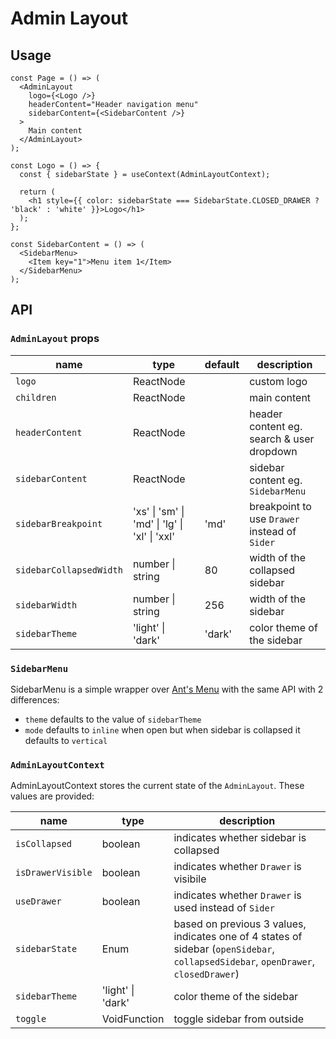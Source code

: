 # Admin Layout

## Usage

```tsx
const Page = () => (
  <AdminLayout
    logo={<Logo />}
    headerContent="Header navigation menu"
    sidebarContent={<SidebarContent />}
  >
    Main content
  </AdminLayout>
);

const Logo = () => {
  const { sidebarState } = useContext(AdminLayoutContext);

  return (
    <h1 style={{ color: sidebarState === SidebarState.CLOSED_DRAWER ? 'black' : 'white' }}>Logo</h1>
  );
};

const SidebarContent = () => (
  <SidebarMenu>
    <Item key="1">Menu item 1</Item>
  </SidebarMenu>
);
```

## API

### `AdminLayout` props

| name                    | type                                          | default | description                                   |
| ----------------------- | --------------------------------------------- | ------- | --------------------------------------------- |
| `logo`                  | ReactNode                                     |         | custom logo                                   |
| `children`              | ReactNode                                     |         | main content                                  |
| `headerContent`         | ReactNode                                     |         | header content eg. search & user dropdown     |
| `sidebarContent`        | ReactNode                                     |         | sidebar content eg. `SidebarMenu`             |
| `sidebarBreakpoint`     | 'xs' \| 'sm' \| 'md' \| 'lg' \| 'xl' \| 'xxl' | 'md'    | breakpoint to use `Drawer` instead of `Sider` |
| `sidebarCollapsedWidth` | number \| string                              | 80      | width of the collapsed sidebar                |
| `sidebarWidth`          | number \| string                              | 256     | width of the sidebar                          |
| `sidebarTheme`          | 'light' \| 'dark'                             | 'dark'  | color theme of the sidebar                    |

### `SidebarMenu`

SidebarMenu is a simple wrapper over [Ant's Menu](https://ant.design/components/menu/) with the same API with 2 differences:

- `theme` defaults to the value of `sidebarTheme`
- `mode` defaults to `inline` when open but when sidebar is collapsed it defaults to `vertical`

### `AdminLayoutContext`

AdminLayoutContext stores the current state of the `AdminLayout`. These values are provided:

| name              | type              | description                                                                                                                        |
| ----------------- | ----------------- | ---------------------------------------------------------------------------------------------------------------------------------- |
| `isCollapsed`     | boolean           | indicates whether sidebar is collapsed                                                                                             |
| `isDrawerVisible` | boolean           | indicates whether `Drawer` is visibile                                                                                             |
| `useDrawer`       | boolean           | indicates whether `Drawer` is used instead of `Sider`                                                                              |
| `sidebarState`    | Enum              | based on previous 3 values, indicates one of 4 states of sidebar (`openSidebar`, `collapsedSidebar`, `openDrawer`, `closedDrawer`) |
| `sidebarTheme`    | 'light' \| 'dark' | color theme of the sidebar                                                                                                         |
| `toggle`          | VoidFunction      | toggle sidebar from outside                                                                                                        |
